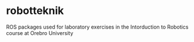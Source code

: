 # robotteknik
ROS packages used for laboratory exercises in the Intorduction to Robotics course at Orebro University
